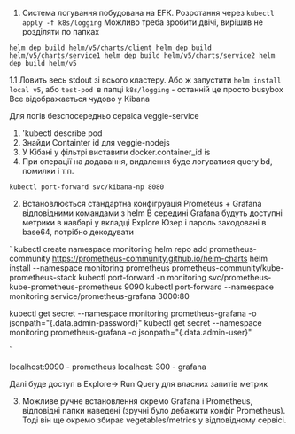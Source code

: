 1. Система логування побудована на EFK. Розротання через `kubectl apply -f k8s/logging`
Можливо треба зробити двічі, вирішив не розділяти по папках

`
helm dep build helm/v5/charts/client
helm dep build helm/v5/charts/service1
helm dep build helm/v5/charts/service2
helm dep build helm/v5
`

1.1 Ловить весь stdout зі всього кластеру. Або ж запустити `helm install local v5`, або `test-pod `в папці `k8s/logging` - останній це просто busybox 
Все відображається чудово у Kibana

Для логів безспосередньо сервіса veggie-service 
1. 'kubectl describe pod <veggie-service-pod>
2. Знайди Containter id для veggie-nodejs
3. У Кібані у фільтрі виставити docker.container_id is <id>
4. При операції на додавання, видалення буде логуватися query bd, помилки і т.п.

`
kubectl port-forward svc/kibana-np 8080 
`

2. Встановлюється стандартна конфігруація Prometeus + Grafana відповідними командами з helm
В середині Grafana будуть доступні метрики в навбарі у вкладці Explore
Юзер і пароль закодовані в base64, потрібно декодувати

`
kubectl create namespace monitoring
helm repo add prometheus-community https://prometheus-community.github.io/helm-charts
helm install --namespace monitoring prometheus prometheus-community/kube-prometheus-stack
kubectl port-forward -n monitoring svc/prometheus-kube-prometheus-prometheus  9090
kubectl port-forward --namespace monitoring service/prometheus-grafana 3000:80

kubectl get secret --namespace monitoring prometheus-grafana -o jsonpath="{.data.admin-password}" 
kubectl get secret --namespace monitoring prometheus-grafana -o jsonpath="{.data.admin-user}"  

`

localhost:9090 - prometheus
localhost: 300 - grafana

Далі буде доступ в Explore-> Run Query для власних запитів метрик

3. Можливе ручне встановлення окремо  Grafana i Prometheus, відповідні папки наведені (зручні було дебажити конфіг Prometheus). Тоді він ще окремо збирає vegetables/metrics у відповідному сервісі.